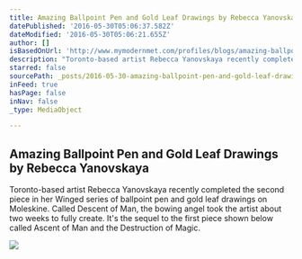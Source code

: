```yaml
---
title: Amazing Ballpoint Pen and Gold Leaf Drawings by Rebecca Yanovskaya
datePublished: '2016-05-30T05:06:37.582Z'
dateModified: '2016-05-30T05:06:21.655Z'
author: []
isBasedOnUrl: 'http://www.mymodernmet.com/profiles/blogs/amazing-ballpoint-pen-and-gold-leaf-drawings-by-rebecca-yanovskay'
description: "Toronto-based artist Rebecca Yanovskaya recently completed the second piece in her Winged series of ballpoint pen and gold leaf drawings on Moleskine. Called Descent of Man, the bowing angel took the artist about two weeks to fully create. It's the sequel to the first piece shown below called Ascent of Man and the Destruction of Magic."
starred: false
sourcePath: _posts/2016-05-30-amazing-ballpoint-pen-and-gold-leaf-drawings-by-rebecca-yano.md
inFeed: true
hasPage: false
inNav: false
_type: MediaObject

---
```

<article style=""><h1>Amazing Ballpoint Pen and Gold Leaf Drawings by Rebecca Yanovskaya</h1><p>Toronto-based artist Rebecca Yanovskaya recently completed the second piece in her Winged series of ballpoint pen and gold leaf drawings on Moleskine. Called Descent of Man, the bowing angel took the artist about two weeks to fully create. It's the sequel to the first piece shown below called Ascent of Man and the Destruction of Magic.</p><img src="http://api.ning.com:80/files/DtcI2O2Ry7AvSylNf3hTS9wTUeMZHqHSgCZg77FJlumccPn75c0t3Jaxplek4*CAEVA9kbQCsMFhh8hw9E0krNqinZc8t3tK/1082138137.jpeg" /></article>